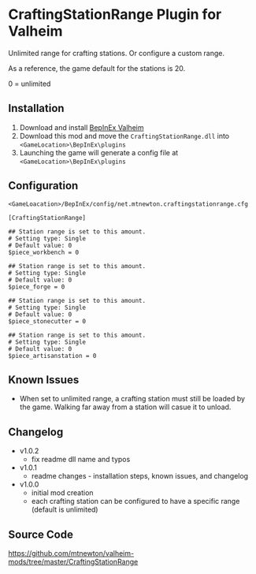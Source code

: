 # CraftingStationRange Plugin for Valheim
Unlimited range for crafting stations. Or configure a custom range.

As a reference, the game default for the stations is 20.

0 = unlimited

## Installation
1. Download and install [BepInEx Valheim](https://valheim.thunderstore.io/package/denikson/BepInExPack_Valheim/])
2. Download this mod and move the `CraftingStationRange.dll` into `<GameLocation>\BepInEx\plugins`
3. Launching the game will generate a config file at `<GameLocation>\BepInEx\plugins`

## Configuration
`<GameLoacation>/BepInEx/config/net.mtnewton.craftingstationrange.cfg`
```
[CraftingStationRange]

## Station range is set to this amount.
# Setting type: Single
# Default value: 0
$piece_workbench = 0

## Station range is set to this amount.
# Setting type: Single
# Default value: 0
$piece_forge = 0

## Station range is set to this amount.
# Setting type: Single
# Default value: 0
$piece_stonecutter = 0

## Station range is set to this amount.
# Setting type: Single
# Default value: 0
$piece_artisanstation = 0
```
## Known Issues
- When set to unlimited range, a crafting station must still be loaded by the game. Walking far away from a station will casue it to unload.

## Changelog
- v1.0.2
  - fix readme dll name and typos
- v1.0.1
  - readme changes - installation steps, known issues, and changelog
- v1.0.0
  - initial mod creation
  - each crafting station can be configured to have a specific range (default is unlimited)

## Source Code
https://github.com/mtnewton/valheim-mods/tree/master/CraftingStationRange
